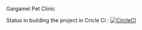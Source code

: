 Gargamel Pet Clinic

Status in building the project in Cricle Ci : 
[![CircleCI](https://dl.circleci.com/status-badge/img/gh/ghobadh/gfs-pet-clinic/tree/master.svg?style=svg)](https://dl.circleci.com/status-badge/redirect/gh/ghobadh/gfs-pet-clinic/tree/master)